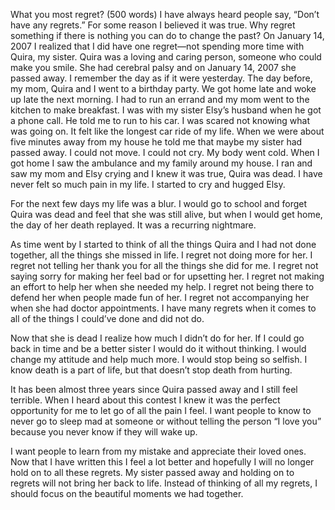 What you most regret? (500 words)
I have always heard people say, “Don’t have any regrets.” For some reason I believed it was true. Why regret something if there is nothing you can do to change the past? On January 14, 2007 I realized that I did have one regret—not spending more time with Quira, my sister. Quira was a loving and caring person, someone who could make you smile. She had cerebral palsy and on January 14, 2007 she passed away.
I remember the day as if it were yesterday. The day before, my mom, Quira and I went to a birthday party. We got home late and woke up late the next morning. I had to run an errand and my mom went to the kitchen to make breakfast. I was with my sister Elsy’s husband when he got a phone call. He told me to run to his car. I was scared not knowing what was going on. It felt like the longest car ride of my life. When we were about five minutes away from my house he told me that maybe my sister had passed away. I could not move. I could not cry. My body went cold. When I got home I saw the ambulance and my family around my house. I ran and saw my mom and Elsy crying and I knew it was true, Quira was dead. I have never felt so much pain in my life. I started to cry and hugged Elsy.

For the next few days my life was a blur. I would go to school and forget Quira was dead and feel that she was still alive, but when I would get home, the day of her death replayed. It was a recurring nightmare.

As time went by I started to think of all the things Quira and I had not done together, all the things she missed in life. I regret not doing more for her. I regret not telling her thank you for all the things she did for me. I regret not saying sorry for making her feel bad or for upsetting her. I regret not making an effort to help her when she needed my help. I regret not being there to defend her when people made fun of her. I regret not accompanying her when she had doctor appointments. I have many regrets when it comes to all of the things I could’ve done and did not do.

Now that she is dead I realize how much I didn’t do for her. If I could go back in time and be a better sister I would do it without thinking. I would change my attitude and help much more. I would stop being so selfish. I know death is a part of life, but that doesn’t stop death from hurting.

It has been almost three years since Quira passed away and I still feel terrible. When I heard about this contest I knew it was the perfect opportunity for me to let go of all the pain I feel. I want people to know to never go to sleep mad at someone or without telling the person “I love you” because you never know if they will wake up.

I want people to learn from my mistake and appreciate their loved ones. Now that I have written this I feel a lot better and hopefully I will no longer hold on to all these regrets. My sister passed away and holding on to regrets will not bring her back to life. Instead of thinking of all my regrets, I should focus on the beautiful moments we had together.